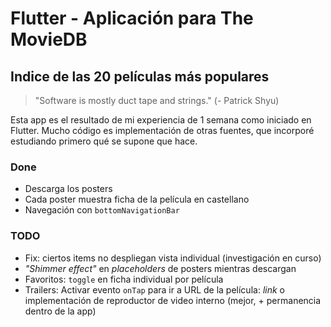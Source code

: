 # Flutter - Aplicación para The MovieDB
## Indice de las 20 películas más populares 

>"Software is mostly duct tape and strings."
>                          (- Patrick Shyu)

Esta app es el resultado de mi experiencia de 1 semana como iniciado en Flutter.
Mucho código es implementación de otras fuentes, que incorporé estudiando primero qué se supone que hace.

### Done
- Descarga los posters
- Cada poster muestra ficha de la película en castellano
- Navegación con `bottomNavigationBar`

### TODO
- Fix: ciertos items no despliegan vista individual (investigación en curso)
- _"Shimmer effect"_ en _placeholders_ de posters mientras descargan
- Favoritos: `toggle` en ficha individual por película
- Trailers: Activar evento `onTap` para ir a URL de la película: _link_ o implementación de reproductor de video interno (mejor, + permanencia dentro de la app)

